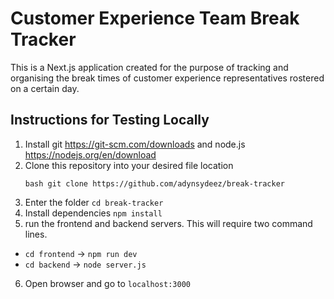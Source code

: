 # Customer Experience Team Break Tracker

This is a Next.js application created for the purpose of tracking and organising the break times of customer experience representatives rostered on a certain day.

## Instructions for Testing Locally
1. Install git https://git-scm.com/downloads and node.js https://nodejs.org/en/download
2. Clone this repository into your desired file location <pre>```bash git clone https://github.com/adynsydeez/break-tracker```</pre>
5. Enter the folder `cd break-tracker`
6. Install dependencies `npm install`
7. run the frontend and backend servers. This will require two command lines.
- `cd frontend` -> `npm run dev`
- `cd backend` -> `node server.js`
6. Open browser and go to `localhost:3000`
